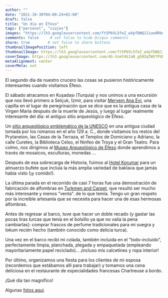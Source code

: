 ```yaml
---
author: ""
date: "2021-10-30T04:00:24+02:00"
draft: false
title: "Un día en Éfeso"
tags: ["personal", "viajes"]
images: "https://lh3.googleusercontent.com/ft5P6VL5feZ_wVpfDWQJJiao0RbnuQ_mNB4aTyKG52xeeldWSho196QKJFqF3ZFlX-ukrjP8yGUIGqWzZlacgYBZJSYskYgTr8uWGdkja0H8qlYWV4AlLAIxQSDSr1fDiwRGjr6Fvts=w1920-h1080"
comments: false     # set false to hide Disqus comments
share: true        # set false to share buttons
thumbnailImagePosition: left
thumbnailImage: https://lh3.googleusercontent.com/ft5P6VL5feZ_wVpfDWQJJiao0RbnuQ_mNB4aTyKG52xeeldWSho196QKJFqF3ZFlX-ukrjP8yGUIGqWzZlacgYBZJSYskYgTr8uWGdkja0H8qlYWV4AlLAIxQSDSr1fDiwRGjr6Fvts=w1920-h1080
coverImage: https://lh3.googleusercontent.com/4G-VsmY4GJaN_g50ZqTWV7FULuLRsY_OQpuwNzrJl6IX4yrJg1Svnhw7SErqwiGzHO-HdNCYFWpv5UfJi5yO-Y_7HxSBbpaARhX7BOPWIkNsyhSi2mjZNZu0uRuGTVHYtkSxrnqrm84=w1920-h1080
metaAlignment: center
coverMeta: out
---
```


El segundo día de nuestro crucero las cosas se pusieron históricamente interesantes cuando visitamos Éfeso.

<!--more-->

El sábado atracamos en Kuşadası (Turquía) y nos unimos a una excursión que nos llevó primero a Selçuk, İzmir, para visitar [Meryem Ana Evi](https://www.hzmeryemanaevi.com/), una capilla en el lugar de peregrinación que se dice que es la antigua casa de la Virgen María después de la muerte de Jesús, y luego al lugar realmente interesante del día: el antiguo sitio arqueológico de Éfeso.

Un [sitio arqueológico emblemático de la UNESCO](https://whc.unesco.org/en/list/1018) en una antigua ciudad tomada por los romanos en el año 129 a. C., donde visitamos los restos del Prytaneion, las Casas de la Terraza, el Templos de Domiciano y Adriano, la calle Curetes, la Biblioteca Celso, el Ninfeo de Troya y el Gran Teatro. Para colmo, nos dirigimos al [Museo Arqueológico de Éfeso](https://muze.gov.tr/muze-detay?SectionId=EFM01&DistId=EFM) donde aprendimos a través de mosaicos, esculturas, monedas ...

Después de esa sobrecarga de Historia, fuimos al [Hotel Korumar](https://www.korumar.com.tr/) para un almuerzo bufete que incluía la más amplia variedad de baklava que jamás había visto (¡y comido!).

La última parada en el recorrido de casi 7 horas fue una demostración de fabricación de alfombras en [Turkmen and Carpet](http://www.turkmencarpet.net/harbour/), que resultó ser mucho más interesante y menos "venta". de lo que temía. Tengo un gran respeto por la increíble artesanía que se necesita para hacer una de esas hermosas alfombras.

Antes de regresar al barco, tuve que hacer un doble recado (y gastar las pocas liras turcas que tenía en el bolsillo ya que no valía la pena cambiarlas): comprar frascos de perfume tradicionales para mi suegra y *lokum* recién hecho (también conocido como delicia turca).

Una vez en el barco recibí mi colada, también incluida en el "todo-incluido", perfectamente limpia, planchada, plegada y empaquetada (empleando mayoritariamente papel reciclado)... ¡incluso mis calcetines y ropa interior!

Por último, organizamos una fiesta para los clientes de mi esposa (recordemos que estábamos allí para trabajar) y tomamos una cena deliciosa en el restaurante de especialidades francesas Chartreuse a bordo.

¡Qué día tan magnífico!

Algunas [fotos aquí](https://photos.app.goo.gl/kMxhmaFesf9GpRG26).
